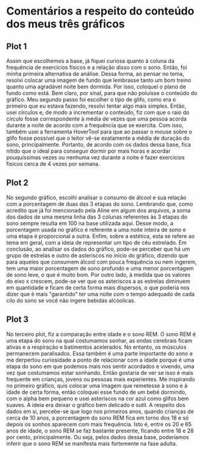 # Comentários a respeito do conteúdo dos meus três gráficos

## Plot 1

Assim que escolhemos a base, já fiquei curiosa quanto à coluna da frequência de exercícios físicos e a relação disso com o sono. Então, foi minha primeira alternativa de análise. Dessa forma, ao pensar no tema, resolvi colocar uma imagem de fundo que lembrasse tanto um bom treino quanto uma agradável noite bem dormida. Por isso, coloquei o plano de fundo como está. Bem claro, por sinal, para que não poluísse o conteúdo do gráfico. Meu segundo passo foi escolher o tipo de glifo, como era o primeiro que eu estava fazendo, resolvi tentar algo mais simples. Então, usei círculos e, de modo a incrementar o conteúdo, fiz com que o raio do círculo fosse correspondente à média de vezes que uma pessoa acorda durante a noite de acordo com a frequência que se exercita. Com isso, também usei a ferramenta HoverTool para que ao passar o mouse sobre o glifo fosse possível que o leitor vê-se exatamente a média de duração do sono, principalmente. Portanto, de acordo com os dados dessa base, fica nítido que o ideal para conseguir dormir por mais horas e acordar pouquíssimas vezes ou nenhuma vez durante a noite é fazer exercícios físicos cerca de 4 vezes por semana.

## Plot 2

No segundo gráfico, escolhi analisar o consumo de álcool e sua relação com a porcentagem de duas das 3 etapas do sono. Lembrando que, como acredito que já foi mencionado pela Aline em algum dos arquivos, a soma dos dados de uma mesma linha das 3 colunas referentes às 3 etapas do sono sempre resulta em 100 na base utilizada aqui. Desse modo, a porcentagem usada no gráfico é referente a uma noite inteira de sono e uma etapa é proporcional a outra. Enfim, sobre a estética, esta se refere ao tema em geral, com a ideia de representar um tipo de céu estrelado. Em conclusão, ao analisar os dados do gráfico, pode-se perceber que há um grupo de estrelas e outro de asteriscos no início do gráfico, dizendo que para aqueles que consumem álcool com pouca frequência ou nem ingerem, tem uma maior porcentagem de sono profundo e uma menor porcentagem de sono leve, o que é muito bom. Por outro lado, à medida que os valores do eixo x crescem, pode-se ver que os asteriscos a as estrelas diminuem em quantidade e ficam de certa forma mais dispersos, o que poderia nos dizer que é mais "garantido" ter uma noite com o tempo adequado de cada cilo do sono se você não ingere bebidas alcóolicas.

## Plot 3

No terceiro plot, fiz a comparação entre idade e o sono REM. O sono REM é uma etapa do sono na qual costumamos sonhar, as ondas cerebrais ficam ativas e a respiração e batimentos acelerados. No entanto, os músculos permanecem paralisados. Essa também é uma parte importante do sono e me derpertou curiosidade a ponto de relacionar com a idade porque é uma etapa do sono em que podemos mais nos sentir acordados e vivendo, uma vez que costumamos estar sonhando. Então gostaria de ver se isso é mais frequente em crianças, jovens ou pessoas mais experientes. Me inspirando no primeiro gráfico, quis colocar uma imagem que remetesse à sono e à idade de certa forma, então coloquei esse fundo de um bebê dormindo, com o alpha bem pequeno e usei asteriscos na cor azul como glifos bem suaves. A ideia era deixar o gráfico bem delicado e sutil. A respeito dos dados em si, percebe-se que logo nos primeiros anos, quando crianças de cerca de 10 anos, a porcentagem do sono REM fica em torno dos 18 e só depois os sonhos aparecem com mais frequência. Isto é, entre os 20 e 65 anos de idade, o sono REM se faz bastante presente, ficando entre 18 e 28 por cento, principalmente. Ou seja, pelos dados dessa base, poderíamos inferir que o sono REM se manifesta mais fortemente na fase adulta.

